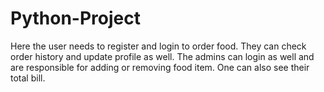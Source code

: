 # Python-Project
Here the user needs to register and login to order food. They can check order history and update profile as well. 
The admins can login as well and are responsible for adding or removing food item. One can also see their total bill.
